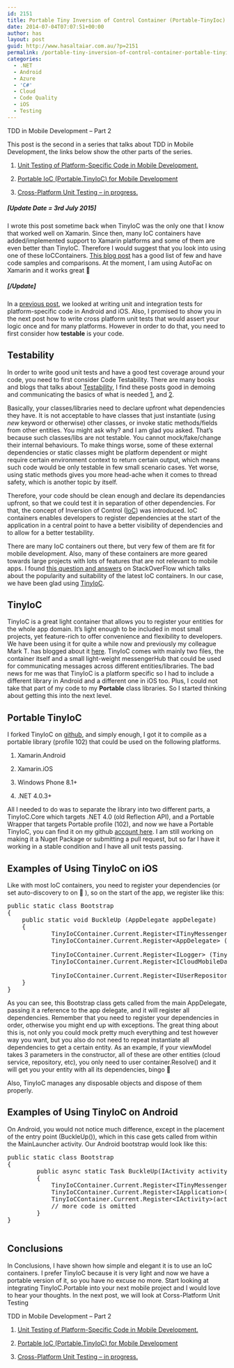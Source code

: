 ```yaml
---
id: 2151
title: Portable Tiny Inversion of Control Container (Portable-TinyIoc)
date: 2014-07-04T07:07:51+00:00
author: has
layout: post
guid: http://www.hasaltaiar.com.au/?p=2151
permalink: /portable-tiny-inversion-of-control-container-portable-tinyioc-2/
categories:
  - .NET
  - Android
  - Azure
  - 'C#'
  - Cloud
  - Code Quality
  - iOS
  - Testing
---
```

TDD in Mobile Development &#8211; Part 2

This post is the second in a series that talks about TDD in Mobile Development, the links below show the other parts of the series. 

1. <a href="http://www.hasaltaiar.com.au/tdd-for-mobile-development/" target="_blank">Unit Testing of Platform-Specific Code in Mobile Development.</a>
  
2. <a href="k: http://www.hasaltaiar.com.au/portable-tiny-…rtable-tinyioc/" target="_blank">Portable IoC (Portable.TinyIoC) for Mobile Development</a>
  
3. <a href="http://www.hasaltaiar.com.au/mobile-test-driven-development-part-3-running-your-unit-tests-from-your-ide/" target="_blank">Cross-Platform Unit Testing &#8211; in progress. </a>

##### [Update Date = 3rd July 2015]

I wrote this post sometime back when TinyIoC was the only one that I know that worked well on Xamarin. Since then, many IoC containers have added/implemented support to Xamarin platforms and some of them are even better than TinyIoC. Therefore I would suggest that you look into using one of these IoCContainers. <a href="http://arteksoftware.com/ioc-containers-with-xamarin/" target="_blank">This blog post</a> has a good list of few and have code samples and comparisons. At the moment, I am using AutoFac on Xamarin and it works great 🙂

##### [/Update]

In a <a href="http://www.hasaltaiar.com.au/tdd-for-mobile-development/" target="_blank">previous post</a>, we looked at writing unit and integration tests for platform-specific code in Android and iOS. Also, I promised to show you in the next post how to write cross platform unit tests that would assert your logic once and for many platforms. However in order to do that, you need to first consider how **testable** is your code. 

## Testability

In order to write good unit tests and have a good test coverage around your code, you need to first consider Code Testability. There are many books and blogs that talks about <a href="http://en.wikipedia.org/wiki/Software_testability" target="_blank">Testability</a>, I find these posts good in demoing and communicating the basics of what is needed <a href="http://misko.hevery.com/code-reviewers-guide/" target="_blank">1</a>, and <a href="http://www.methodsandtools.com/archive/archive.php?id=103" target="_blank">2</a>. 

Basically, your classes/libraries need to declare upfront what dependencies they have. It is not acceptable to have classes that just instantiate (using _new_ keyword or otherwise) other classes, or invoke static methods/fields from other entities. You might ask why? and I am glad you asked. That&#8217;s because such classes/libs are not testable. You cannot mock/fake/change their internal behaviours. To make things worse, some of these external dependencies or static classes might be platform dependent or might require certain environment context to return certain output, which means such code would be only testable in few small scenario cases. Yet worse, using static methods gives you more head-ache when it comes to thread safety, which is another topic by itself.
  
Therefore, your code should be clean enough and declare its dependancies upfront, so that we could test it in separation of other dependencies. For that, the concept of Inversion of Control (<a href="http://en.wikipedia.org/wiki/Inversion_of_control" target="_blank">IoC</a>) was introduced. IoC containers enables developers to register dependencies at the start of the application in a central point to have a better visibility of dependencies and to allow for a better testability. 

There are many IoC containers out there, but very few of them are fit for mobile development. Also, many of these containers are more geared towards large projects with lots of features that are not relevant to mobile apps. I found <a href="http://stackoverflow.com/questions/2515124/whats-the-simplest-ioc-container-for-c" target="_blank">this question and answers</a> on StackOverFlow which talks about the popularity and suitability of the latest IoC containers. In our case, we have been glad using <a href="https://github.com/grumpydev/TinyIoC" target="_blank">TinyIoC</a>. 

## TinyIoC

TinyIoC is a great light container that allows you to register your entities for the whole app domain. It&#8217;s light enough to be included in most small projects, yet feature-rich to offer convenience and flexibility to developers. We have been using it for quite a while now and previously my colleague Mark T. has blogged about it <a href="http://mtrinder.wordpress.com/2010/03/31/an-ioc-that-follows-you-around/" target="_blank">here</a>. TinyIoC comes with mainly two files, the container itself and a small light-weight messengerHub that could be used for communicating messages across different entities/libraries. The bad news for me was that TinyIoC is a platform specific so I had to include a different library in Android and a different one in iOS too. Plus, I could not take that part of my code to my **Portable** class libraries. So I started thinking about getting this into the next level. 

## Portable TinyIoC

I forked TinyIoC on <a href="https://github.com/has-taiar/TinyIoC" target="_blank">github</a>, and simply enough, I got it to compile as a portable library (profile 102) that could be used on the following platforms.
  
1. Xamarin.Android
  
2. Xamarin.iOS
  
3. Windows Phone 8.1+
  
4. .NET 4.0.3+
  
All I needed to do was to separate the library into two different parts, a TinyIoC.Core which targets .NET 4.0 (old Reflection API), and a Portable Wrapper that targets Portable profile (102), and now we have a Portable TinyIoC, you can find it on my github <a href="https://github.com/has-taiar/TinyIoC" target="_blank">account here</a>. I am still working on making it a Nuget Package or submitting a pull request, but so far I have it working in a stable condition and I have all unit tests passing. 

## Examples of Using TinyIoC on iOS

Like with most IoC containers, you need to register your dependencies (or set auto-discovery to on 🙂 ), so on the start of the app, we register like this:

<pre class="brush: csharp; title: ; notranslate" title="">public static class Bootstrap
{
	public static void BuckleUp (AppDelegate appDelegate)
	{
			TinyIoCContainer.Current.Register&lt;ITinyMessengerHub, TinyMessengerHub&gt;();
			TinyIoCContainer.Current.Register&lt;AppDelegate&gt; (appDelegate);

			TinyIoCContainer.Current.Register&lt;ILogger&gt; (TinyIoCContainer.Current.Resolve&lt;Logger&gt; ());
			TinyIoCContainer.Current.Register&lt;ICloudMobileDataService&gt; (TinyIoCContainer.Current.Resolve&lt;AzureMobileService&gt; ());

			TinyIoCContainer.Current.Register&lt;IUserRepository&gt; (TinyIoCContainer.Current.Resolve&lt;UserRepository&gt; ());
	}
}		
</pre>

As you can see, this Bootstrap class gets called from the main AppDelegate, passing it a reference to the app delegate, and it will register all dependencies. Remember that you need to register your dependencies in order, otherwise you might end up with exceptions. The great thing about this is, not only you could mock pretty much everything and test however way you want, but you also do not need to repeat instantiate all dependencies to get a certain entity. As an example, if your viewModel takes 3 parameters in the constructor, all of these are other entities (cloud service, repository, etc), you only need to user container.Resolve<ViewModel>() and it will get you your entity with all its dependencies, bingo 🙂
  
Also, TinyIoC manages any disposable objects and dispose of them properly. 

## Examples of Using TinyIoC on Android

On Android, you would not notice much difference, except in the placement of the entry point (BuckleUp()), which in this case gets called from within the MainLauncher activity. Our Android bootstrap would look like this:

<pre class="brush: csharp; title: ; notranslate" title="">public static class Bootstrap
{
        public async static Task BuckleUp(IActivity activity)
        {
            TinyIoCContainer.Current.Register&lt;ITinyMessengerHub, TinyMessengerHub&gt;();
            TinyIoCContainer.Current.Register&lt;IApplication&gt;((IApplication)Android.App.Application.Context);
            TinyIoCContainer.Current.Register&lt;IActivity&gt;(activity);
            // more code is omitted 
        }
}
          
</pre>

## Conclusions

In Conclusions, I have shown how simple and elegant it is to use an IoC containers. I prefer TinyIoC because it is very light and now we have a portable version of it, so you have no excuse no more. Start looking at integrating TinyIoC.Portable into your next mobile project and I would love to hear your thoughts. In the next post, we will look at Corss-Platform Unit Testing

TDD in Mobile Development &#8211; Part 2
  
1. <a href="http://www.hasaltaiar.com.au/tdd-for-mobile-development/" target="_blank">Unit Testing of Platform-Specific Code in Mobile Development.</a>
  
2. <a href="k: http://www.hasaltaiar.com.au/portable-tiny-…rtable-tinyioc/" target="_blank">Portable IoC (Portable.TinyIoC) for Mobile Development</a>
  
3. <a href="http://www.hasaltaiar.com.au/mobile-test-driven-development-part-3-running-your-unit-tests-from-your-ide/" target="_blank">Cross-Platform Unit Testing &#8211; in progress. </a>
